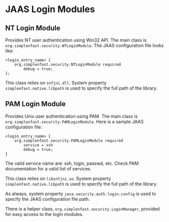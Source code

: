 # JAAS Login Modules

## NT Login Module

Provides NT user authentication using Win32 API. The main class is `org.simplenfast.security.NTLoginModule`. The JAAS configuration file looks like:
```
<login_entry_name> {
	org.simplenfast.security.NTLoginModule required
		debug = true;
};
```

This class relies on `snfjni.dll`. System property `simplenfast.native.libpath` is used to specify the full path of the library.

## PAM Login Module
Provides Unix user authentication using PAM. The main class is `org.simplenfast.security.PAMLoginModule`. Here is a sample JAAS configuration file:
```
<login_entry_name> {
	org.simplenfast.security.PAMLoginModule required
		service = ssh
		debug = true;
}
```
The valid service name are: ssh, login, passwd, etc. Check PAM documentation for a valid list of services.

This class relies on `libsnfjni.so`. System property `simplenfast.native.libpath` is used to specify the full path of the library.

As always, system property `java.security.auth.login.config` is used to specify the JAAS configuration file path.

There is a helper class, `org.simplenfast.security.LoginManager`, provided for easy access to the login modules.
